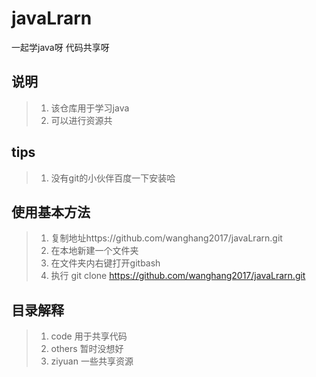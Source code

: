 # javaLrarn
一起学java呀 代码共享呀

## 说明
> 1. 该仓库用于学习java
> 2. 可以进行资源共

## tips
> 1. 没有git的小伙伴百度一下安装哈

## 使用基本方法
> 1. 复制地址https://github.com/wanghang2017/javaLrarn.git 
> 2. 在本地新建一个文件夹
> 3. 在文件夹内右键打开gitbash 
> 4. 执行 git clone https://github.com/wanghang2017/javaLrarn.git

## 目录解释
> 1. code   用于共享代码
> 2. others 暂时没想好
> 3. ziyuan 一些共享资源
